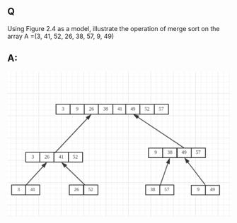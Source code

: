 ## Q
Using Figure 2.4 as a model, illustrate the operation of merge sort on the array A =(3, 41, 52, 26, 38, 57, 9, 49)
## A:
![](https://raw.githubusercontent.com/KnewHow/FPAlgorithms/master/problem-solution/chapter02-basic-algorithms/img/2.3-1.png)
